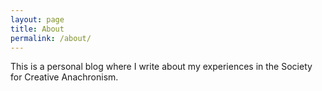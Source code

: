 ```yaml
---
layout: page
title: About
permalink: /about/
---
```


This is a personal blog where I write about my experiences in the Society for Creative Anachronism. 